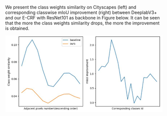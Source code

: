 We present the class weights similarity on Cityscapes (left) and corresponding classwise mIoU improvement (right) between DeeplabV3+ and our E-CRF with ResNet101 as backbone in Figure below. It can be seen that the more the class weights similarity drops, the more the improvement is obtained.

![E-CRF](https://github.com/JiePKU/E-CRF/blob/master/cap.JPG "E-CRF") 
